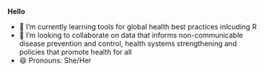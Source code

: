 **Hello**

- 🌱 I’m currently learning tools for global health best practices inlcuding R
- 👯 I’m looking to collaborate on data that informs non-communicable disease prevention and control, health systems strengthening and policies that promote health for all 
- 😄 Pronouns: She/Her

